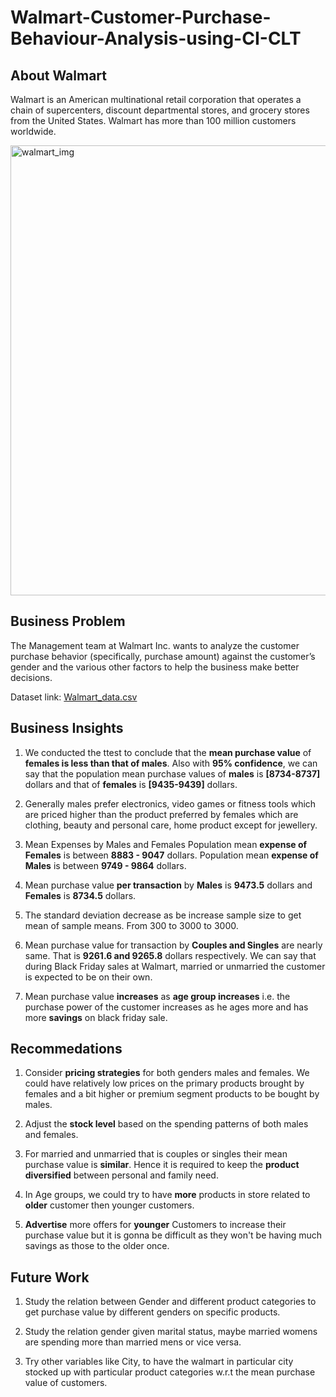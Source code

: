 # Walmart-Customer-Purchase-Behaviour-Analysis-using-CI-CLT

## **About Walmart**
Walmart is an American multinational retail corporation that operates a chain of supercenters, discount departmental stores, and grocery stores from the United States. Walmart has more than 100 million customers worldwide.

<img src="https://the1a.org/wp-content/uploads/sites/4/2023/12/GettyImages-1793799993-1500x984.jpg" alt="walmart_img" width="720"/>

## Business Problem

The Management team at Walmart Inc. wants to analyze the customer purchase behavior (specifically, purchase amount) against the customer’s gender and the various other factors to help the business make better decisions.

Dataset link: [Walmart_data.csv](https://d2beiqkhq929f0.cloudfront.net/public_assets/assets/000/001/293/original/walmart_data.csv?1641285094)

## Business Insights
1) We conducted the ttest to conclude that the **mean purchase value** of **females is less than that of males**.
Also with **95% confidence**, we can say that the population mean purchase values of **males** is **[8734-8737]** dollars and that of **females** is **[9435-9439]** dollars.

2) Generally males prefer electronics, video games or fitness tools which are priced higher than the product preferred by females which are clothing, beauty and personal care, home product except for jewellery.

3) Mean Expenses by Males and Females
Population mean **expense of Females** is between **8883 - 9047** dollars.
Population mean **expense of Males** is between **9749 - 9864** dollars.

4) Mean purchase value **per transaction** by **Males** is **9473.5** dollars and **Females** is **8734.5** dollars.

5) The standard deviation decrease as be increase sample size to get mean of sample means. From 300 to 3000 to 3000.

6) Mean purchase value for transaction by **Couples and Singles** are nearly same. That is **9261.6 and 9265.8** dollars respectively.
We can say that during Black Friday sales at Walmart, married or unmarried the customer is expected to be on their own.

7) Mean purchase value **increases** as **age group increases** i.e. the purchase power of the customer increases as he ages more and has more **savings** on black friday sale.

## Recommedations
1) Consider **pricing strategies** for both genders males and females. We could have relatively low prices on the primary products brought by females and a bit higher or premium segment products to be bought by males.

2) Adjust the **stock level** based on the spending patterns of both males and females.

3) For married and unmarried that is couples or singles their mean purchase value is **similar**. Hence it is required to keep the **product diversified** between personal and family need.

4) In Age groups, we could try to have **more** products in store related to **older** customer then younger customers.

5) **Advertise** more offers for **younger** Customers to increase their purchase value but it is gonna be difficult as they won't be having much savings as those to the older once.

## Future Work
1) Study the relation between Gender and different product categories to get purchase value by different genders on specific products.

2) Study the relation gender given marital status, maybe married womens are spending more than married mens or vice versa.

3) Try other variables like City, to have the walmart in particular city stocked up with particular product categories w.r.t the mean purchase value of customers.
